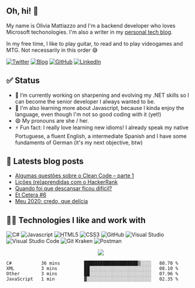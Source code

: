 ## Oh, hi! 👋

My name is Olivia Mattiazzo and I'm a backend developer who loves Microsoft techonologies. I'm also a writer in my [personal tech blog](https://oliviamattiazzo.dev/).

In my free time, I like to play guitar, to read and to play videogames and MTG. Not necessarily in this order :sweat_smile:

[![Twitter](https://img.shields.io/twitter/follow/oliviamattiazzo?style=social)](https://twitter.com/oliviamattiazzo) [![Blog](https://img.shields.io/static/v1?label=Blog&message=oliviamattiazzo.dev&color=blueviolet&logo=wordpress)](https://oliviamattiazzo.dev/) [![GitHub](https://img.shields.io/github/followers/oliviamattiazzo?label=GitHub&style=social)](https://github.com/oliviamattiazzo) [![LinkedIn](https://img.shields.io/static/v1?label=LinkedIn&message=Olivia%20Pachele%20Mattiazzo&color=blue&logo=linkedin)](https://www.linkedin.com/in/oliviamattiazzo/)

## ✅ Status 

- 🔭 I’m currently working on sharpening and evolving my .NET skills so I can become the senior developer I always wanted to be.
- 🌱 I'm also learning more about Javascript, because I kinda enjoy the language, even though I'm not so good coding with it (yet!)
- 😄 My pronouns are she / her.
- ⚡ Fun fact: I really love learning new idioms! I already speak my native Portuguese, a fluent English, a intermediate Spanish and I have some fundaments of German (it's my next objective, btw)

## 🚨 Latests blog posts
<!-- BLOG-POST-LIST:START -->
- [Algumas questões sobre o Clean Code – parte 1](https://oliviamattiazzo.dev/2021/03/01/algumas-questoes-sobre-clean-code-1/)
- [Lições (re)aprendidas com o HackerRank](https://oliviamattiazzo.dev/2021/02/15/licoes-reaprendidas-com-hackerrank/)
- [Quando foi que descansar ficou difícil?](https://oliviamattiazzo.dev/2021/01/18/quando-descansar-ficou-dificil/)
- [Et Cetera #6](https://oliviamattiazzo.dev/2020/12/28/et-cetera-6/)
- [Meu 2020: credo, que delícia](https://oliviamattiazzo.dev/2020/12/25/meu-2020-credo-que-delicia/)
<!-- BLOG-POST-LIST:END -->

## 👩‍💻 Technologies I like and work with 
![C#](https://img.shields.io/badge/-CSharp-blueviolet?style=flat-square&logo=c-sharp)
![Javascript](https://img.shields.io/badge/-JavaScript-black?style=flat-square&logo=javascript)
![HTML5](https://img.shields.io/badge/-HTML5-E34F26?style=flat-square&logo=html5&logoColor=white)
![CSS3](https://img.shields.io/badge/-CSS3-1572B6?style=flat-square&logo=css3)
![GitHub](https://img.shields.io/badge/-GitHub-181717?style=flat-square&logo=github)
![Visual Studio](https://img.shields.io/badge/-Visual_Studio-blueviolet?style=flat-square&logo=visual-studio)
![Visual Studio Code](https://img.shields.io/badge/-Visual_Studio_Code-blue?style=flat-square&logo=visual-studio-code)
![Git Kraken](https://img.shields.io/badge/-Git_Kraken-green?style=flat-square&logo=gitkraken)
![Postman](https://img.shields.io/badge/-Postman-black?style=flat-square&logo=postman)

<p align="center">
    <img align="center" src="https://github-readme-stats.vercel.app/api/top-langs/?username=oliviamattiazzo&theme=synthwave&layout=compact">
</p>

<!--START_SECTION:waka-->
```text
C#           36 mins         ████████████████████▒░░░░   80.70 % 
XML          3 mins          ██░░░░░░░░░░░░░░░░░░░░░░░   08.10 % 
Other        3 mins          ██░░░░░░░░░░░░░░░░░░░░░░░   07.96 % 
JavaScript   1 min           ▓░░░░░░░░░░░░░░░░░░░░░░░░   02.35 % 
```
<!--END_SECTION:waka-->
